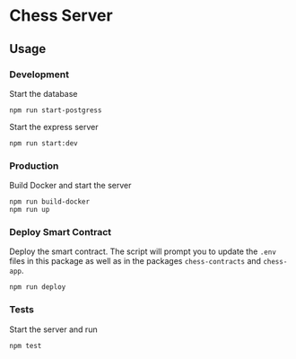 # Chess Server

## Usage

### Development

Start the database

```
npm run start-postgress
```

Start the express server

```
npm run start:dev
```

### Production

Build Docker and start the server

```
npm run build-docker
npm run up
```

### Deploy Smart Contract

Deploy the smart contract. The script will prompt you to update the `.env` files in this package as well as in the packages `chess-contracts` and `chess-app`.

```
npm run deploy
```

### Tests

Start the server and run

```
npm test
```
